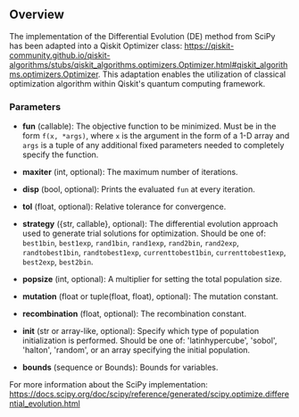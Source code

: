 ## Overview

The implementation of the Differential Evolution (DE) method from SciPy has been adapted into a Qiskit Optimizer class: https://qiskit-community.github.io/qiskit-algorithms/stubs/qiskit_algorithms.optimizers.Optimizer.html#qiskit_algorithms.optimizers.Optimizer.
This adaptation enables the utilization of classical optimization algorithm within Qiskit's quantum computing framework.

### Parameters

- **fun** (callable): The objective function to be minimized. Must be in the form `f(x, *args)`, where `x` is the argument in the form of a 1-D array and `args` is a tuple of any additional fixed parameters needed to completely specify the function.

- **maxiter** (int, optional): The maximum number of iterations.

- **disp** (bool, optional): Prints the evaluated `fun` at every iteration.

- **tol** (float, optional): Relative tolerance for convergence.

- **strategy** ({str, callable}, optional): The differential evolution approach used to generate trial solutions for optimization. Should be one of: `best1bin`, `best1exp`, `rand1bin`, `rand1exp`, `rand2bin`, `rand2exp`, `randtobest1bin`, `randtobest1exp`, `currenttobest1bin`, `currenttobest1exp`, `best2exp`, `best2bin`.

- **popsize** (int, optional): A multiplier for setting the total population size.

- **mutation** (float or tuple(float, float), optional): The mutation constant.

- **recombination** (float, optional): The recombination constant.

- **init** (str or array-like, optional): Specify which type of population initialization is performed. Should be one of: 'latinhypercube', 'sobol', 'halton', 'random', or an array specifying the initial population.

- **bounds** (sequence or Bounds): Bounds for variables.

For more information about the SciPy implementation: https://docs.scipy.org/doc/scipy/reference/generated/scipy.optimize.differential_evolution.html
